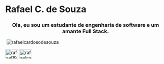 <h1 text-align="center">Rafael C. de Souza</h1><h3 align="center">Ola, eu sou um estudante de engenharia de software e um amante Full Stack.</h3>
&nbsp;<img src="https://github-readme-stats.vercel.app/api?username=rafaelcardosodesouza&show_icons=true&locale=en" alt="rafaelcardosodesouza" / ></p>


<a text-align="center" href="https://twitter.com/rafael191198" target="blank"><img align="center" src="https://raw.githubusercontent.com/rahuldkjain/github-profile-readme-generator/master/src/images/icons/Social/twitter.svg" alt="rafael191198" height="30" width="40" /></a>
<a href="https://linkedin.com/in/rafaelcardosodesouza" target="blank"><img align="center" src="https://raw.githubusercontent.com/rahuldkjain/github-profile-readme-generator/master/src/images/icons/Social/linked-in-alt.svg" alt="rafaelcardosodesouza" height="30" width="40" /></a>
